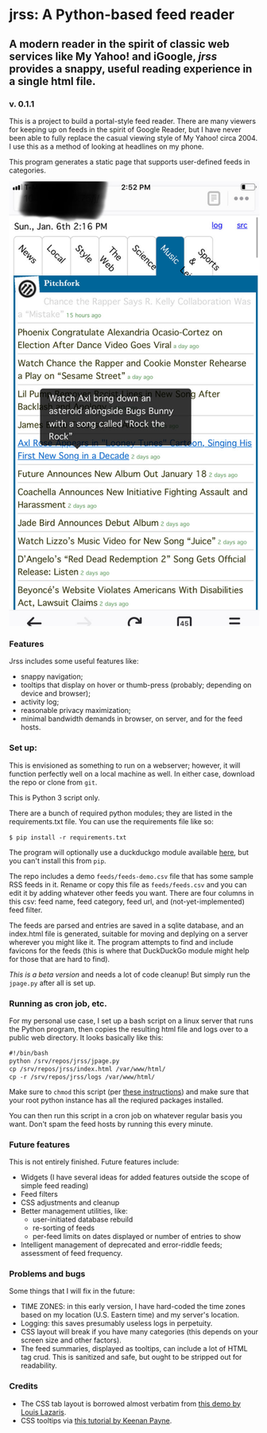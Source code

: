 # jrss: A Python-based feed reader
## A modern reader in the spirit of classic web services like My Yahoo! and iGoogle, _jrss_ provides a snappy, useful reading experience in a single html file.
### v. 0.1.1

This is a project to build a portal-style feed reader. There are many viewers for keeping up on feeds in the spirit of Google Reader, but I have never been able to fully replace the casual viewing style of My Yahoo! circa 2004. I use this as a method of looking at headlines on my phone.

This program generates a static page that supports user-defined feeds in categories.

![demo image](demo.jpg)

### Features

Jrss includes some useful features like:

* snappy navigation;
* tooltips that display on hover or thumb-press (probably; depending on device and browser);
* activity log;
* reasonable privacy maximization;
* minimal bandwidth demands in browser, on server, and for the feed hosts.

### Set up:

This is envisioned as something to run on a webserver; however, it will function perfectly well on a local machine as well. In either case, download the repo or clone from `git`.

This is Python 3 script only.

There are a bunch of required python modules; they are listed in the requirements.txt file. You can use the requirements file like so:

```$ pip install -r requirements.txt```

The program will optionally use a duckduckgo module available [here](https://github.com/jeffgerhard/duckduckgo-python3), but you can't install this from `pip`.

The repo includes a demo `feeds/feeds-demo.csv` file that has some sample RSS feeds in it. Rename or copy this file as `feeds/feeds.csv` and you can edit it by adding whatever other feeds you want. There are four columns in this csv: feed name, feed category, feed url, and (not-yet-implemented) feed filter.

The feeds are parsed and entries are saved in a sqlite database, and an index.html file is generated, suitable for moving and deplying on a server wherever you might like it. The program attempts to find and include favicons for the feeds (this is where that DuckDuckGo module might help for those that are hard to find).

_This is a beta version_ and needs a lot of code cleanup! But simply run the `jpage.py` after all is set up.

### Running as cron job, etc.

For my personal use case, I set up a bash script on a linux server that runs the Python program, then copies the resulting html file and logs over to a public web directory. It looks basically like this:

```
#!/bin/bash
python /srv/repos/jrss/jpage.py
cp /srv/repos/jrss/index.html /var/www/html/
cp -r /srv/repos/jrss/logs /var/www/html/
```

Make sure to `chmod` this script (per [these instructions](https://askubuntu.com/questions/350861/how-to-set-a-cron-job-to-run-a-shell-script)) and make sure that your root python instance has all the reqiured packages installed.

You can then run this script in a cron job on whatever regular basis you want. Don't spam the feed hosts by running this every minute.

### Future features

This is not entirely finished. Future features include:

* Widgets (I have several ideas for added features outside the scope of simple feed reading)
* Feed filters
* CSS adjustments and cleanup
* Better management utilities, like:
    * user-initiated database rebuild
    * re-sorting of feeds
    * per-feed limits on dates displayed or number of entries to show
* Intelligent management of deprecated and error-riddle feeds; assessment of feed frequency.

### Problems and bugs

Some things that I will fix in the future:

* TIME ZONES: in this early version, I have hard-coded the time zones based on my location (U.S. Eastern time) and my server's location.
* Logging: this saves presumably useless logs in perpetuity.
* CSS layout will break if you have many categories (this depends on your screen size and other factors).
* The feed summaries, displayed as tooltips, can include a lot of HTML tag crud. This is sanitized and safe, but ought to be stripped out for readability.

### Credits

* The CSS tab layout is borrowed almost verbatim from [this demo by Louis Lazaris](https://www.adobe.com/devnet/archive/html5/articles/using-form-elements-and-css3-to-replace-javascript.html).
* CSS tooltips via [this tutorial by Keenan Payne](http://www.webdesignerdepot.com/2012/11/how-to-create-a-simple-css3-tooltip).
